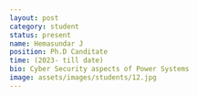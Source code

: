 ```yaml
---
layout: post
category: student
status: present
name: Hemasundar J
position: Ph.D Canditate
time: (2023- till date)
bio: Cyber Security aspects of Power Systems
image: assets/images/students/12.jpg
---
```

